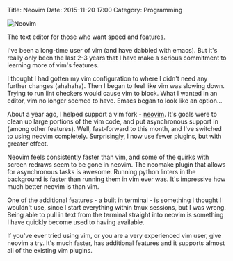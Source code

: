 Title: Neovim
Date: 2015-11-20 17:00
Category: Programming

![Neovim]({filename}/images/logo.png)

The text editor for those who want speed and features.

I've been a long-time user of vim (and have dabbled with emacs). But it's really only been the last 2-3 years that I have make a serious commitment to learning more of vim's features.

I thought I had gotten my vim configuration to where I didn't need any further changes (ahahaha). Then I began to feel like vim was slowing down. Trying to run lint checkers would cause vim to block. What I wanted in an editor, vim no longer seemed to have. Emacs began to look like an option...

About a year ago, I helped support a vim fork - [neovim](https://neovim.io/). It's goals were to clean up large portions of the vim code, and put asynchronous support in (among other features). Well, fast-forward to this month, and I've switched to using neovim completely. Surprisingly, I now use fewer plugins, but with greater effect.

Neovim feels consistently faster than vim, and some of the quirks with screen redraws seem to be gone in neovim. The neomake plugin that allows for asynchronous tasks is awesome. Running python linters in the background is faster than running them in vim ever was. It's impressive how much better neovim is than vim.

One of the additional features - a built in terminal - is something I thought I wouldn't use, since I start everything within tmux sessions, but I was wrong. Being able to pull in text from the terminal straight into neovim is something I have quickly become used to having available.

If you've ever tried using vim, or you are a very experienced vim user, give neovim a try. It's much faster, has additional features and it supports almost all of the existing vim plugins.
